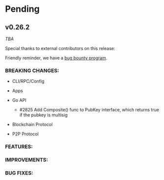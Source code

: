 # Pending

## v0.26.2

*TBA*

Special thanks to external contributors on this release:

Friendly reminder, we have a [bug bounty program](https://hackerone.com/tendermint).

### BREAKING CHANGES:

* CLI/RPC/Config

* Apps

* Go API

  * \#2825 Add Composite() func to PubKey interface, which returns true if the pubkey is multisig

* Blockchain Protocol

* P2P Protocol

### FEATURES:

### IMPROVEMENTS:

### BUG FIXES:

